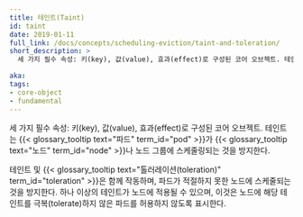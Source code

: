 ```yaml
---
title: 테인트(Taint)
id: taint
date: 2019-01-11
full_link: /docs/concepts/scheduling-eviction/taint-and-toleration/
short_description: >
  세 가지 필수 속성: 키(key), 값(value), 효과(effect)로 구성된 코어 오브젝트. 테인트는 파드가 노드나 노드 그룹에 스케줄링되는 것을 방지한다.

aka:
tags:
- core-object
- fundamental
---
```

 세 가지 필수 속성: 키(key), 값(value), 효과(effect)로 구성된 코어 오브젝트. 테인트는 {{< glossary_tooltip text="파드" term_id="pod" >}}가 {{< glossary_tooltip text="노드" term_id="node" >}}나 노드 그룹에 스케줄링되는 것을 방지한다.

<!--more-->

테인트 및 {{< glossary_tooltip text="톨러레이션(toleration)" term_id="toleration" >}}은 함께 작동하며, 파드가 적절하지 못한 노드에 스케줄되는 것을 방지한다. 하나 이상의 테인트가 노드에 적용될 수 있으며, 이것은 노드에 해당 테인트를 극복(tolerate)하지 않은 파드를 허용하지 않도록 표시한다.
